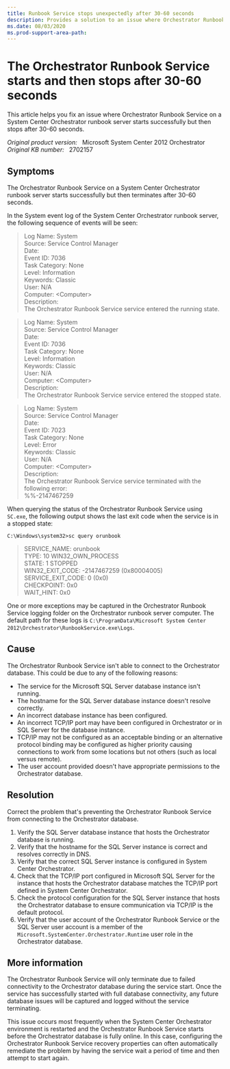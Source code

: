 ```yaml
---
title: Runbook Service stops unexpectedly after 30-60 seconds
description: Provides a solution to an issue where Orchestrator Runbook Service on a System Center Orchestrator runbook server starts successfully but then stops after 30-60 seconds.
ms.date: 08/03/2020
ms.prod-support-area-path: 
---
```

# The Orchestrator Runbook Service starts and then stops after 30-60 seconds

This article helps you fix an issue where Orchestrator Runbook Service on a System Center Orchestrator runbook server starts successfully but then stops after 30-60 seconds.

_Original product version:_ &nbsp; Microsoft System Center 2012 Orchestrator  
_Original KB number:_ &nbsp; 2702157

## Symptoms

The Orchestrator Runbook Service on a System Center Orchestrator runbook server starts successfully but then terminates after 30-60 seconds.

In the System event log of the System Center Orchestrator runbook server, the following sequence of events will be seen:

> Log Name: System  
> Source: Service Control Manager  
> Date:  
> Event ID: 7036  
> Task Category: None  
> Level: Information  
> Keywords: Classic  
> User: N/A  
> Computer: \<Computer>  
> Description:  
> The Orchestrator Runbook Service service entered the running state.  

> Log Name: System  
> Source: Service Control Manager  
> Date:  
> Event ID: 7036  
> Task Category: None  
> Level: Information  
> Keywords: Classic  
> User: N/A  
> Computer: \<Computer>  
> Description:  
> The Orchestrator Runbook Service service entered the stopped state.  

> Log Name: System  
> Source: Service Control Manager  
> Date:  
> Event ID: 7023  
> Task Category: None  
> Level: Error  
> Keywords: Classic  
> User: N/A  
> Computer: \<Computer>  
> Description:  
> The Orchestrator Runbook Service service terminated with the following error:  
> %%-2147467259  

When querying the status of the Orchestrator Runbook Service using `SC.exe`, the following output shows the last exit code when the service is in a stopped state:

```console
C:\Windows\system32>sc query orunbook
```

> SERVICE_NAME: orunbook  
> TYPE: 10 WIN32_OWN_PROCESS  
> STATE: 1 STOPPED  
> WIN32_EXIT_CODE: -2147467259 (0x80004005)  
> SERVICE_EXIT_CODE: 0 (0x0)  
> CHECKPOINT: 0x0  
> WAIT_HINT: 0x0  

One or more exceptions may be captured in the Orchestrator Runbook Service logging folder on the Orchestrator runbook server computer. The default path for these logs is `C:\ProgramData\Microsoft System Center 2012\Orchestrator\RunbookService.exe\Logs`.

## Cause

The Orchestrator Runbook Service isn't able to connect to the Orchestrator database. This could be due to any of the following reasons:

- The service for the Microsoft SQL Server database instance isn't running.
- The hostname for the SQL Server database instance doesn't resolve correctly.
- An incorrect database instance has been configured.
- An incorrect TCP/IP port may have been configured in Orchestrator or in SQL Server for the database instance.
- TCP/IP may not be configured as an acceptable binding or an alternative protocol binding may be configured as higher priority causing connections to work from some locations but not others (such as local versus remote).
- The user account provided doesn't have appropriate permissions to the Orchestrator database.

## Resolution

Correct the problem that's preventing the Orchestrator Runbook Service from connecting to the Orchestrator database.

1. Verify the SQL Server database instance that hosts the Orchestrator database is running.
2. Verify that the hostname for the SQL Server instance is correct and resolves correctly in DNS.
3. Verify that the correct SQL Server instance is configured in System Center Orchestrator.
4. Check that the TCP/IP port configured in Microsoft SQL Server for the instance that hosts the Orchestrator database matches the TCP/IP port defined in System Center Orchestrator.
5. Check the protocol configuration for the SQL Server instance that hosts the Orchestrator database to ensure communication via TCP/IP is the default protocol.
6. Verify that the user account of the Orchestrator Runbook Service or the SQL Server user account is a member of the `Microsoft.SystemCenter.Orchestrator.Runtime` user role in the Orchestrator database.

## More information

The Orchestrator Runbook Service will only terminate due to failed connectivity to the Orchestrator database during the service start. Once the service has successfully started with full database connectivity, any future database issues will be captured and logged without the service terminating.

This issue occurs most frequently when the System Center Orchestrator environment is restarted and the Orchestrator Runbook Service starts before the Orchestrator database is fully online. In this case, configuring the Orchestrator Runbook Service recovery properties can often automatically remediate the problem by having the service wait a period of time and then attempt to start again.
